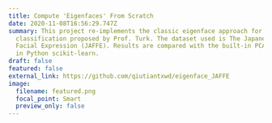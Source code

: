 ```yaml
---
title: Compute 'Eigenfaces' From Scratch
date: 2020-11-08T16:56:29.747Z
summary: This project re-implements the classic eigenface approach for face
  classification proposed by Prof. Turk. The dataset used is The Japanese Female
  Facial Expression (JAFFE). Results are compared with the built-in PCA function
  in Python scikit-learn.
draft: false
featured: false
external_link: https://github.com/qiutiantxwd/eigenface_JAFFE
image:
  filename: featured.png
  focal_point: Smart
  preview_only: false
---
```

